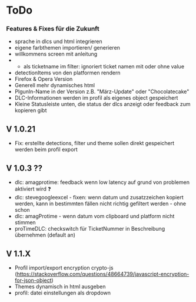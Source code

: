 # ToDo

### Features & Fixes für die Zukunft
 
- sprache in dlcs und html integrieren
- eigene farbthemen importieren/ generieren
- willkommens screen mit anleitung
- * als ticketname im filter: ignoriert ticket namen mit oder ohne value
- detectionItems von den platformen rendern
- Firefox & Opera Version
- Generell mehr dynamisches html
- PlgunIn-Name in der Version z.B. "März-Update" oder "Chocolatecake"
- DLC-Informationen werden im profil als eigenes object gespeichert
- Kleine Statusleiste unten, die status der dlcs anzeigt oder feedback zum kopieren gibt

## V 1.0.21
- Fix: erstellte detections, filter und theme sollen direkt gespeichert werden beim profil export

## V 1.0.3 ??
- dlc: amagprotime: feedback wenn low latency auf grund von problemen aktiviert wird ❓
- dlc: stevegoogleexcel - fixen: wenn datum und zusatzzeichen kopiert werden, kann in bestimmten fällen nicht richtig gefiltert werden - ohne schon
- dlc: amagProtime - wenn datum vom clipboard und platform nicht stimmen
- proTimeDLC: checkswitch für TicketNummer in Beschreibung übernehmen (default an)

## V 1.1.X
- Profil import/export encryption
crypto-js (https://stackoverflow.com/questions/48664739/javascript-encryption-for-json-object)
- Themes dynamisch in html ausgeben
- profil: datei einstellungen als dropdown